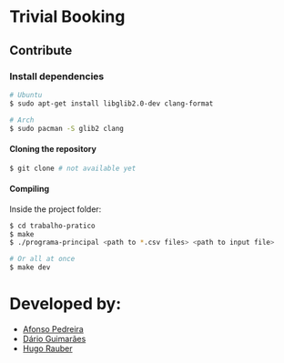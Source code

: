 # Trivial Booking

## Contribute

### Install dependencies

```bash
# Ubuntu
$ sudo apt-get install libglib2.0-dev clang-format

# Arch
$ sudo pacman -S glib2 clang
```

#### Cloning the repository
```bash
$ git clone # not available yet
```

#### Compiling

Inside the project folder:

```bash
$ cd trabalho-pratico
$ make
$ ./programa-principal <path to *.csv files> <path to input file>

# Or all at once
$ make dev
```

# Developed by:

- [Afonso Pedreira](https://github.com/afooonso)
- [Dário Guimarães](https://github.com/darguima)
- [Hugo Rauber](https://github.com/HugoLRauber)